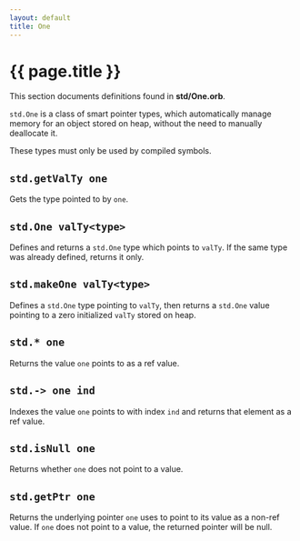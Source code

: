 ```yaml
---
layout: default
title: One
---
```

# {{ page.title }}

This section documents definitions found in **std/One.orb**.

`std.One` is a class of smart pointer types, which automatically manage memory for an object stored on heap, without the need to manually deallocate it.

These types must only be used by compiled symbols.

## `std.getValTy one`

Gets the type pointed to by `one`.

## `std.One valTy<type>`

Defines and returns a `std.One` type which points to `valTy`. If the same type was already defined, returns it only.

## `std.makeOne valTy<type>`

Defines a `std.One` type pointing to `valTy`, then returns a `std.One` value pointing to a zero initialized `valTy` stored on heap.

## `std.* one`

Returns the value `one` points to as a ref value.

## `std.-> one ind`

Indexes the value `one` points to with index `ind` and returns that element as a ref value.

## `std.isNull one`

Returns whether `one` does not point to a value.

## `std.getPtr one`

Returns the underlying pointer `one` uses to point to its value as a non-ref value. If `one` does not point to a value, the returned pointer will be null.